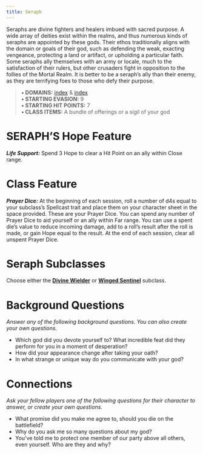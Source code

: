 ```yaml
---
title: Seraph
---
```


Seraphs are divine fighters and healers imbued with sacred purpose. A wide array of deities exist within the realms, and thus numerous kinds of seraphs are appointed by these gods. Their ethos traditionally aligns with the domain or goals of their god, such as defending the weak, exacting vengeance, protecting a land or artifact, or upholding a particular faith. Some seraphs ally themselves with an army or locale, much to the satisfaction of their rulers, but other crusaders fight in opposition to the follies of the Mortal Realm. It is better to be a seraph’s ally than their enemy, as they are terrifying foes to those who defy their purpose.

> **• DOMAINS:** [index](Character%20Options/Abilities/Splendor/index.md) & [index](Character%20Options/Abilities/Valor/index.md)  
> **• STARTING EVASION:** 9  
> **• STARTING HIT POINTS:** 7  
> **• CLASS ITEMS:** A bundle of offerings or a sigil of your god

# SERAPH’S Hope Feature

***Life Support:*** Spend 3 Hope to clear a Hit Point on an ally within Close range.

# Class Feature

***Prayer Dice:*** At the beginning of each session, roll a number of d4s equal to your subclass’s Spellcast trait and place them on your character sheet in the space provided. These are your Prayer Dice. You can spend any number of Prayer Dice to aid yourself or an ally within Far range. You can use a spent die’s value to reduce incoming damage, add to a roll’s result after the roll is made, or gain Hope equal to the result. At the end of each session, clear all unspent Prayer Dice.

# Seraph Subclasses

Choose either the **[Divine Wielder](Divine%20Wielder.md)** or **[Winged Sentinel](Winged%20Sentinel.md)** subclass.

# Background Questions

*Answer any of the following background questions. You can also create your own questions.*

- Which god did you devote yourself to? What incredible feat did they perform for you in a moment of desperation?
- How did your appearance change after taking your oath?
- In what strange or unique way do you communicate with your god?

# Connections

*Ask your fellow players one of the following questions for their character to answer, or create your own questions.*

- What promise did you make me agree to, should you die on the battlefield?
- Why do you ask me so many questions about my god?
- You’ve told me to protect one member of our party above all others, even yourself. Who are they and why?
